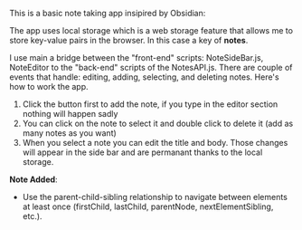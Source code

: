 This is a basic note taking app insipired by Obsidian: 

The app uses local storage which is a web storage feature that allows me to store key-value pairs in the browser. In this case a key of **notes**.

I use main a bridge between the "front-end" scripts: NoteSideBar.js, NoteEditor to the "back-end" scripts of the NotesAPI.js. There are couple of events that handle: editing, adding, selecting, and deleting notes. Here's how to work the app.

1. Click the button first to add the note, if you type in the editor section nothing will happen sadly 
2. You can click on the note to select it and double click to delete it (add as many notes as you want)
3. When you select a note you can edit the title and body. Those changes will appear in the side bar and are permanant thanks to the local storage.


**Note Added**:  
- Use the parent-child-sibling relationship to navigate between elements at least once (firstChild, lastChild, parentNode, nextElementSibling, etc.).
